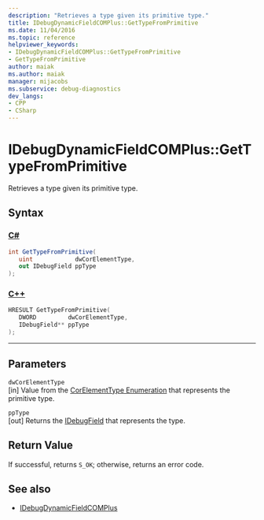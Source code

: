 ```yaml
---
description: "Retrieves a type given its primitive type."
title: IDebugDynamicFieldCOMPlus::GetTypeFromPrimitive
ms.date: 11/04/2016
ms.topic: reference
helpviewer_keywords:
- IDebugDynamicFieldCOMPlus::GetTypeFromPrimitive
- GetTypeFromPrimitive
author: maiak
ms.author: maiak
manager: mijacobs
ms.subservice: debug-diagnostics
dev_langs:
- CPP
- CSharp
---
```

# IDebugDynamicFieldCOMPlus::GetTypeFromPrimitive

Retrieves a type given its primitive type.

## Syntax

### [C#](#tab/csharp)
```csharp
int GetTypeFromPrimitive(
   uint            dwCorElementType,
   out IDebugField ppType
);
```
### [C++](#tab/cpp)
```cpp
HRESULT GetTypeFromPrimitive(
   DWORD         dwCorElementType,
   IDebugField** ppType
);
```
---

## Parameters
`dwCorElementType`\
[in] Value from the [CorElementType Enumeration](/dotnet/framework/unmanaged-api/metadata/corelementtype-enumeration) that represents the primitive type.

`ppType`\
[out] Returns the [IDebugField](../../../extensibility/debugger/reference/idebugfield.md) that represents the type.

## Return Value
 If successful, returns `S_OK`; otherwise, returns an error code.

## See also
- [IDebugDynamicFieldCOMPlus](../../../extensibility/debugger/reference/idebugdynamicfieldcomplus.md)
